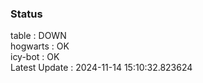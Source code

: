 ### Status


table : DOWN  
hogwarts : OK  
icy-bot : OK  
Latest Update : 2024-11-14 15:10:32.823624
